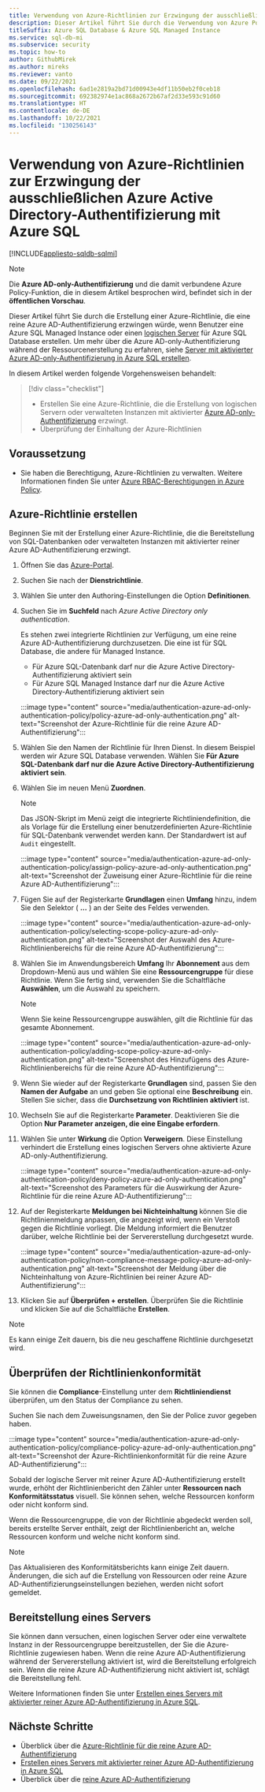 ```yaml
---
title: Verwendung von Azure-Richtlinien zur Erzwingung der ausschließlichen Authentifizierung mit Azure Active Directory
description: Dieser Artikel führt Sie durch die Verwendung von Azure Policy, um die Authentifizierung nur mit Azure Active Directory (Azure AD) mit Azure SQL Database und Azure SQL Managed Instance durchzusetzen
titleSuffix: Azure SQL Database & Azure SQL Managed Instance
ms.service: sql-db-mi
ms.subservice: security
ms.topic: how-to
author: GithubMirek
ms.author: mireks
ms.reviewer: vanto
ms.date: 09/22/2021
ms.openlocfilehash: 6ad1e2819a2bd71d00943e4df11b50eb2f0ceb18
ms.sourcegitcommit: 692382974e1ac868a2672b67af2d33e593c91d60
ms.translationtype: HT
ms.contentlocale: de-DE
ms.lasthandoff: 10/22/2021
ms.locfileid: "130256143"
---
```

# <a name="using-azure-policy-to-enforce-azure-active-directory-only-authentication-with-azure-sql"></a>Verwendung von Azure-Richtlinien zur Erzwingung der ausschließlichen Azure Active Directory-Authentifizierung mit Azure SQL

[!INCLUDE[appliesto-sqldb-sqlmi](../includes/appliesto-sqldb-sqlmi.md)]

> [!NOTE]
> Die **Azure AD-only-Authentifizierung** und die damit verbundene Azure Policy-Funktion, die in diesem Artikel besprochen wird, befindet sich in der **öffentlichen Vorschau**. 

Dieser Artikel führt Sie durch die Erstellung einer Azure-Richtlinie, die eine reine Azure AD-Authentifizierung erzwingen würde, wenn Benutzer eine Azure SQL Managed Instance oder einen [logischen Server](logical-servers.md) für Azure SQL Database erstellen. Um mehr über die Azure AD-only-Authentifizierung während der Ressourcenerstellung zu erfahren, siehe [Server mit aktivierter Azure AD-only-Authentifizierung in Azure SQL erstellen](authentication-azure-ad-only-authentication-create-server.md).

In diesem Artikel werden folgende Vorgehensweisen behandelt:

> [!div class="checklist"]
> - Erstellen Sie eine Azure-Richtlinie, die die Erstellung von logischen Servern oder verwalteten Instanzen mit aktivierter [Azure AD-only-Authentifizierung](authentication-azure-ad-only-authentication.md) erzwingt.
> - Überprüfung der Einhaltung der Azure-Richtlinien

## <a name="prerequisite"></a>Voraussetzung

- Sie haben die Berechtigung, Azure-Richtlinien zu verwalten. Weitere Informationen finden Sie unter [Azure RBAC-Berechtigungen in Azure Policy](../../governance/policy/overview.md#azure-rbac-permissions-in-azure-policy).

## <a name="create-an-azure-policy"></a>Azure-Richtlinie erstellen

Beginnen Sie mit der Erstellung einer Azure-Richtlinie, die die Bereitstellung von SQL-Datenbanken oder verwalteten Instanzen mit aktivierter reiner Azure AD-Authentifizierung erzwingt.

1. Öffnen Sie das [Azure-Portal](https://portal.azure.com).
1. Suchen Sie nach der **Dienstrichtlinie**.
1. Wählen Sie unter den Authoring-Einstellungen die Option **Definitionen**.
1. Suchen Sie im **Suchfeld** nach *Azure Active Directory only authentication*.

   Es stehen zwei integrierte Richtlinien zur Verfügung, um eine reine Azure AD-Authentifizierung durchzusetzen. Die eine ist für SQL Database, die andere für Managed Instance.

   - Für Azure SQL-Datenbank darf nur die Azure Active Directory-Authentifizierung aktiviert sein
   - Für Azure SQL Managed Instance darf nur die Azure Active Directory-Authentifizierung aktiviert sein

   :::image type="content" source="media/authentication-azure-ad-only-authentication-policy/policy-azure-ad-only-authentication.png" alt-text="Screenshot der Azure-Richtlinie für die reine Azure AD-Authentifizierung":::

1. Wählen Sie den Namen der Richtlinie für Ihren Dienst. In diesem Beispiel werden wir Azure SQL Database verwenden. Wählen Sie **Für Azure SQL-Datenbank darf nur die Azure Active Directory-Authentifizierung aktiviert sein**.
1. Wählen Sie im neuen Menü **Zuordnen**.

   > [!NOTE]
   > Das JSON-Skript im Menü zeigt die integrierte Richtliniendefinition, die als Vorlage für die Erstellung einer benutzerdefinierten Azure-Richtlinie für SQL-Datenbank verwendet werden kann. Der Standardwert ist auf `Audit` eingestellt.

   :::image type="content" source="media/authentication-azure-ad-only-authentication-policy/assign-policy-azure-ad-only-authentication.png" alt-text="Screenshot der Zuweisung einer Azure-Richtlinie für die reine Azure AD-Authentifizierung":::

1. Fügen Sie auf der Registerkarte **Grundlagen** einen **Umfang** hinzu, indem Sie den Selektor ( **...** ) an der Seite des Feldes verwenden.

   :::image type="content" source="media/authentication-azure-ad-only-authentication-policy/selecting-scope-policy-azure-ad-only-authentication.png" alt-text="Screenshot der Auswahl des Azure-Richtlinienbereichs für die reine Azure AD-Authentifizierung":::

1. Wählen Sie im Anwendungsbereich **Umfang** Ihr **Abonnement** aus dem Dropdown-Menü aus und wählen Sie eine **Ressourcengruppe** für diese Richtlinie. Wenn Sie fertig sind, verwenden Sie die Schaltfläche **Auswählen**, um die Auswahl zu speichern.

   > [!NOTE]
   > Wenn Sie keine Ressourcengruppe auswählen, gilt die Richtlinie für das gesamte Abonnement.

   :::image type="content" source="media/authentication-azure-ad-only-authentication-policy/adding-scope-policy-azure-ad-only-authentication.png" alt-text="Screenshot des Hinzufügens des Azure-Richtlinienbereichs für die reine Azure AD-Authentifizierung":::

1. Wenn Sie wieder auf der Registerkarte **Grundlagen** sind, passen Sie den **Namen der Aufgabe** an und geben Sie optional eine **Beschreibung** ein. Stellen Sie sicher, dass die **Durchsetzung von Richtlinien** **aktiviert** ist.
1. Wechseln Sie auf die Registerkarte **Parameter**. Deaktivieren Sie die Option **Nur Parameter anzeigen, die eine Eingabe erfordern**.
1. Wählen Sie unter **Wirkung** die Option **Verweigern**. Diese Einstellung verhindert die Erstellung eines logischen Servers ohne aktivierte Azure AD-only-Authentifizierung.

   :::image type="content" source="media/authentication-azure-ad-only-authentication-policy/deny-policy-azure-ad-only-authentication.png" alt-text="Screenshot des Parameters für die Auswirkung der Azure-Richtlinie für die reine Azure AD-Authentifizierung":::

1. Auf der Registerkarte **Meldungen bei Nichteinhaltung** können Sie die Richtlinienmeldung anpassen, die angezeigt wird, wenn ein Verstoß gegen die Richtlinie vorliegt. Die Meldung informiert die Benutzer darüber, welche Richtlinie bei der Servererstellung durchgesetzt wurde.

   :::image type="content" source="media/authentication-azure-ad-only-authentication-policy/non-compliance-message-policy-azure-ad-only-authentication.png" alt-text="Screenshot der Meldung über die Nichteinhaltung von Azure-Richtlinien bei reiner Azure AD-Authentifizierung":::

1. Klicken Sie auf **Überprüfen + erstellen**. Überprüfen Sie die Richtlinie und klicken Sie auf die Schaltfläche **Erstellen**.

> [!NOTE]
> Es kann einige Zeit dauern, bis die neu geschaffene Richtlinie durchgesetzt wird.

## <a name="check-policy-compliance"></a>Überprüfen der Richtlinienkonformität

Sie können die **Compliance**-Einstellung unter dem **Richtliniendienst** überprüfen, um den Status der Compliance zu sehen.

Suchen Sie nach dem Zuweisungsnamen, den Sie der Police zuvor gegeben haben.

:::image type="content" source="media/authentication-azure-ad-only-authentication-policy/compliance-policy-azure-ad-only-authentication.png" alt-text="Screenshot der Azure-Richtlinienkonformität für die reine Azure AD-Authentifizierung":::

Sobald der logische Server mit reiner Azure AD-Authentifizierung erstellt wurde, erhöht der Richtlinienbericht den Zähler unter **Ressourcen nach Konformitätsstatus** visuell. Sie können sehen, welche Ressourcen konform oder nicht konform sind.

Wenn die Ressourcengruppe, die von der Richtlinie abgedeckt werden soll, bereits erstellte Server enthält, zeigt der Richtlinienbericht an, welche Ressourcen konform und welche nicht konform sind.

> [!NOTE]
> Das Aktualisieren des Konformitätsberichts kann einige Zeit dauern. Änderungen, die sich auf die Erstellung von Ressourcen oder reine Azure AD-Authentifizierungseinstellungen beziehen, werden nicht sofort gemeldet.    

## <a name="provision-a-server"></a>Bereitstellung eines Servers

Sie können dann versuchen, einen logischen Server oder eine verwaltete Instanz in der Ressourcengruppe bereitzustellen, der Sie die Azure-Richtlinie zugewiesen haben. Wenn die reine Azure AD-Authentifizierung während der Servererstellung aktiviert ist, wird die Bereitstellung erfolgreich sein. Wenn die reine Azure AD-Authentifizierung nicht aktiviert ist, schlägt die Bereitstellung fehl.

Weitere Informationen finden Sie unter [Erstellen eines Servers mit aktivierter reiner Azure AD-Authentifizierung in Azure SQL](authentication-azure-ad-only-authentication-create-server.md).

## <a name="next-steps"></a>Nächste Schritte

- Überblick über die [Azure-Richtlinie für die reine Azure AD-Authentifizierung](authentication-azure-ad-only-authentication-policy.md)
- [Erstellen eines Servers mit aktivierter reiner Azure AD-Authentifizierung in Azure SQL](authentication-azure-ad-only-authentication-create-server.md)
- Überblick über die [reine Azure AD-Authentifizierung](authentication-azure-ad-only-authentication.md)
